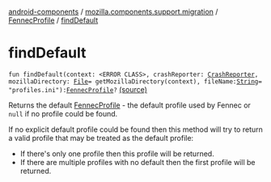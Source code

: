 [android-components](../../index.md) / [mozilla.components.support.migration](../index.md) / [FennecProfile](index.md) / [findDefault](./find-default.md)

# findDefault

`fun findDefault(context: <ERROR CLASS>, crashReporter: `[`CrashReporter`](../../mozilla.components.lib.crash/-crash-reporter/index.md)`, mozillaDirectory: `[`File`](https://developer.android.com/reference/java/io/File.html)` = getMozillaDirectory(context), fileName: `[`String`](https://kotlinlang.org/api/latest/jvm/stdlib/kotlin/-string/index.html)` = "profiles.ini"): `[`FennecProfile`](index.md)`?` [(source)](https://github.com/mozilla-mobile/android-components/blob/master/components/support/migration/src/main/java/mozilla/components/support/migration/FennecProfile.kt#L45)

Returns the default [FennecProfile](index.md) - the default profile used by Fennec or `null` if no
profile could be found.

If no explicit default profile could be found then this method will try to return a valid
profile that may be treated as the default profile:

* If there's only one profile then this profile will be returned.
* If there are multiple profiles with no default then the first profile will be returned.
